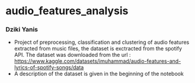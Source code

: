 # audio_features_analysis 

### Dziki Yanis

- Project of preprocessing, classification and clustering of audio features extracted from music files, the dataset is exctracted from the spotify API. The dataset was downloaded from the url : https://www.kaggle.com/datasets/imuhammad/audio-features-and-lyrics-of-spotify-songs/data
- A description of the dataset is given in the beginning of the notebook 